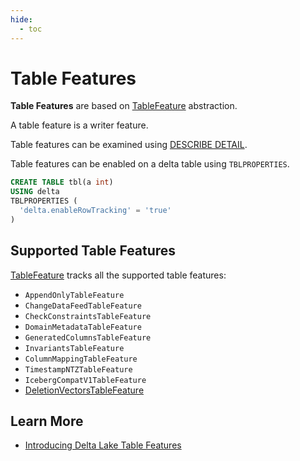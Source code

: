 ```yaml
---
hide:
  - toc
---
```


# Table Features

**Table Features** are based on [TableFeature](TableFeature.md) abstraction.

A table feature is a writer feature.

Table features can be examined using [DESCRIBE DETAIL](../commands/describe-detail/index.md).

Table features can be enabled on a delta table using `TBLPROPERTIES`.

```sql
CREATE TABLE tbl(a int)
USING delta
TBLPROPERTIES (
  'delta.enableRowTracking' = 'true'
)
```

## Supported Table Features

[TableFeature](TableFeature.md#allSupportedFeaturesMap) tracks all the supported table features:

* `AppendOnlyTableFeature`
* `ChangeDataFeedTableFeature`
* `CheckConstraintsTableFeature`
* `DomainMetadataTableFeature`
* `GeneratedColumnsTableFeature`
* `InvariantsTableFeature`
* `ColumnMappingTableFeature`
* `TimestampNTZTableFeature`
* `IcebergCompatV1TableFeature`
* [DeletionVectorsTableFeature](DeletionVectorsTableFeature.md)

## Learn More

* [Introducing Delta Lake Table Features](https://delta.io/blog/2023-07-27-delta-lake-table-features/)
